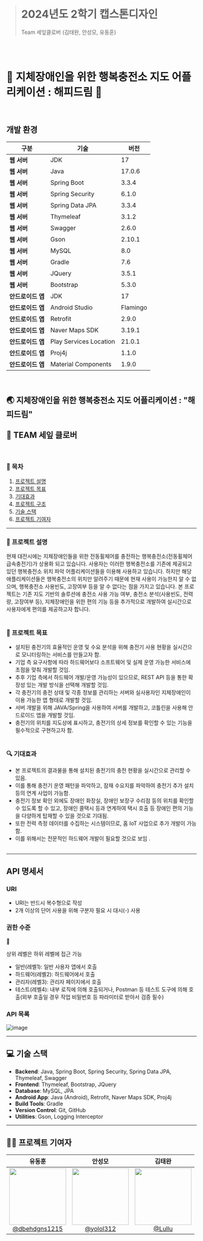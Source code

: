 > # **2024년도 2학기 캡스톤디자인**  
> Team 세잎클로버 (김태완, 안성모, 유동훈)
<br>
<br>

# 🌟 지체장애인을 위한 행복충전소 지도 어플리케이션 : <strong>해피드림</strong> 🌟 


<br>

## 개발 환경

| 구분             | 기술                        | 버전       |
|------------------|-----------------------------|------------|
| **웹 서버**      | JDK                         | 17         |
| **웹 서버**      | Java                        | 17.0.6     |
| **웹 서버**      | Spring Boot                 | 3.3.4      |
| **웹 서버**      | Spring Security             | 6.1.0      |
| **웹 서버**      | Spring Data JPA             | 3.3.4      |
| **웹 서버**      | Thymeleaf                  | 3.1.2      |
| **웹 서버**      | Swagger                     | 2.6.0      |
| **웹 서버**      | Gson                        | 2.10.1     |
| **웹 서버**      | MySQL                       | 8.0        |
| **웹 서버**      | Gradle                      | 7.6        |
| **웹 서버**      | JQuery                      | 3.5.1      |
| **웹 서버**      | Bootstrap                   | 5.3.0      |
| **안드로이드 앱** | JDK                         | 17         |
| **안드로이드 앱** | Android Studio              | Flamingo   |
| **안드로이드 앱** | Retrofit                    | 2.9.0      |
| **안드로이드 앱** | Naver Maps SDK              | 3.19.1     |
| **안드로이드 앱** | Play Services Location      | 21.0.1     |
| **안드로이드 앱** | Proj4j                      | 1.1.0      |
| **안드로이드 앱** | Material Components         | 1.9.0      |

<br>

## 🌏 지체장애인을 위한 행복충전소 지도 어플리케이션 : "해피드림" <br><br> 👥 TEAM 세잎 클로버 <br>
<br>

### 📖 목차
1. [프로젝트 설명](#-프로젝트-설명)
2. [프로젝트 목표](#-프로젝트-목표)
3. [기대효과](#-기대효과)
4. [프로젝트 구조](#-프로젝트-구조)
5. [기술 스택](#-기술-스택)
6. [프로젝트 기여자](#-프로젝트-기여자)

--- 
### 📜 프로젝트 설명
현재 대전시에는 지체장애인들을 위한 전동휠체어를 충전하는 행복충전소(전동휠체어 급속충전기)가 상용화 되고 있습니다. 사용자는 이러한 행복충전소를 기존에 제공되고 있던 행복충전소 위치 파악 어플리케이션들을 이용해 사용하고 있습니다. 하지만 해당 애플리케이션들은 행복충전소의 위치만 알려주기 때문에 현재 사용이 가능한지 알 수 없으며, 행복충전소  사용빈도, 고장여부 등을 알 수 없다는 점을 가지고 있습니다. 본 프로젝트는 기존 지도 기반의 솔루션에 충전소 사용 가능 여부, 충전소 분석(사용빈도, 전력량, 고장여부 등), 지체장애인을 위한 편의 기능 등을 추가적으로 개발하여 실시간으로 사용자에게 편의를 제공하고자 합니다. 
<br><br>

### 🥅 프로젝트 목표
- 설치된 충전기의 효율적인 운영 및 수요 분석을 위해 충전기 사용 현황을 실시간으로 모니터링하는 서비스를 만들고자 함.
- 기업 측 요구사항에 따라 하드웨어보다 소프트웨어 및 실제 운영 가능한 서비스에 초점을 맞춰 개발할 것임.
- 추후 기업 측에서 하드웨어 개발/운영 가능성이 있으므로, REST API 등을 통한 확장성 있는 개발 방식을 선택해 개발할 것임.
- 각 충전기의 충전 상태 및 각종 정보를 관리하는 서버와 실사용자인 지체장애인이 이용 가능한 앱 형태로 개발할 것임.
- 서버 개발을 위해 JAVA/Spring을 사용하여 서버를 개발하고, 코틀린을 사용해 안드로이드 앱을 개발할 것임.
- 충전기의 위치를 지도상에 표시하고, 충전기의 상세 정보를 확인할 수 있는 기능을 필수적으로 구현하고자 함.
<br><br>

### 🔍 기대효과
- 본 프로젝트의 결과물을 통해 설치된 충전기의 충전 현황을 실시간으로 관리할 수 있음.
- 이를 통해 충전기 운영 패턴을 파악하고, 잠재 수요지를 파악하여 충전기 추가 설치 등의 연계 사업이 가능함.
- 충전기 정보 확인 외에도 장애인 화장실, 장애인 보장구 수리점 등의 위치를 확인할 수 있도록 할 수 있고, 장애인 콜택시 등과 연계하여 택시 호출 등 장애인 편의 기능을 다양하게 탑재할 수 있을 것으로 기대됨.
- 또한 전력 측정 데이터를 수집하는 시스템이므로, 홈 IoT 사업으로 추가 개발이 가능함.
- 이를 위해서는 전문적인 하드웨어 개발이 필요할 것으로 보임 .
<br><br>
---  

## API 명세서

### URI

- URI는 반드시 복수형으로 작성
- 2개 이상의 단어 사용을 위해 구분자 필요 시 대시(-) 사용

### 권한 수준

<aside>
🚧

상위 레벨은 하위 레벨에 접근 가능

</aside>

- 일반(레벨1): 일반 사용자 앱에서 호출
- 하드웨어(레벨2): 하드웨어에서 호출
- 관리자(레벨3): 관리자 페이지에서 호출
- 테스트(레벨4): 내부 로직에 의해 호출되거나, Postman 등 테스트 도구에 의해 호출(외부 호출일 경우 작업 비밀번호 등 파라미터로 받아서 검증 필수)

### API 목록

![image](https://github.com/user-attachments/assets/c2dffd75-2c44-44b0-a2e0-43a9c460ddfe)

---

## 💻 기술 스택

- **Backend**: Java, Spring Boot, Spring Security, Spring Data JPA, Thymeleaf, Swagger
- **Frontend**: Thymeleaf, Bootstrap, JQuery
- **Database**: MySQL, JPA
- **Android App**: Java (Android), Retrofit, Naver Maps SDK, Proj4j
- **Build Tools**: Gradle
- **Version Control**: Git, GitHub
- **Utilities**: Gson, Logging Interceptor
  
---

## 👨‍💻 프로젝트 기여자
<table>
<thead>
<tr>
<th align="center"><strong>유동훈</strong></th>
<th align="center"><strong>안성모</strong></th>
<th align="center"><strong>김태완</strong></th>
</tr>
</thead>
<tbody>
<tr>
<td align="center"><a href="https://github.com/dbehdgns1215"><img src="https://github.com/dbehdgns1215.png" height="150" width="150" style="max-width: 100%;"> <br> @dbehdgns1215</a></td>
<td align="center"><a href="https://github.com/yolol312"><img src="https://github.com/yolol312.png" height="150" width="150" style="max-width: 100%;"> <br> @yolol312</a></td>
<td align="center"><a href="https://github.com/lulluralra"><img src="https://github.com/lulluralra.png" height="150" width="150" style="max-width: 100%;"> <br> @Lullu</a></td>

</tr>
</tbody>
</table>
<br>

